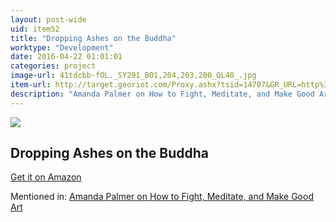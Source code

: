 ```yaml
---
layout: post-wide
uid: item52
title: "Dropping Ashes on the Buddha"
worktype: "Development"
date: 2016-04-22 01:01:01
categories: project
image-url: 41tdcbb-fOL._SY291_BO1,204,203,200_QL40_.jpg
item-url: http://target.georiot.com/Proxy.ashx?tsid=14707&GR_URL=http%3A%2F%2Fwww.amazon.com%2FDropping-Ashes-Buddha-Teachings-Master%2Fdp%2F0802130526%2F
description: "Amanda Palmer on How to Fight, Meditate, and Make Good Art"
---
```

<a href="http://target.georiot.com/Proxy.ashx?tsid=14707&GR_URL=http%3A%2F%2Fwww.amazon.com%2FDropping-Ashes-Buddha-Teachings-Master%2Fdp%2F0802130526%2F" target="blank"><img src="../../../../img/thumbs/41tdcbb-fOL._SY291_BO1,204,203,200_QL40_.jpg" class="prod-img"></a>
<h2>Dropping Ashes on the Buddha</h2>
<p><a href="http://target.georiot.com/Proxy.ashx?tsid=14707&GR_URL=http%3A%2F%2Fwww.amazon.com%2FDropping-Ashes-Buddha-Teachings-Master%2Fdp%2F0802130526%2F" target="blank">Get it on Amazon</a><p>
<p>Mentioned in: <a href="http://fourhourworkweek.com/2015/03/30/amanda-palmer/" target="blank">Amanda Palmer on How to Fight, Meditate, and Make Good Art</a></p>
